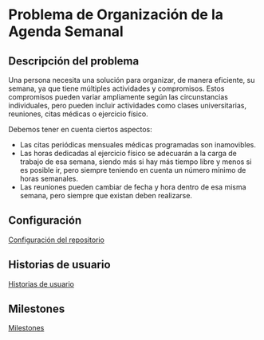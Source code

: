 # Problema de Organización de la Agenda Semanal

## Descripción del problema

Una persona necesita una solución para organizar, de manera eficiente, su semana, ya 
que tiene múltiples actividades y compromisos. Estos compromisos pueden 
variar ampliamente según las circunstancias individuales, pero pueden incluir 
actividades como clases universitarias, reuniones, citas médicas o ejercicio físico.

Debemos tener en cuenta ciertos aspectos:
- Las citas periódicas mensuales médicas programadas son inamovibles.
- Las horas dedicadas al ejercicio físico se adecuarán a la carga de 
trabajo de esa semana, siendo más si hay más tiempo libre y menos si es 
posible ir, pero siempre teniendo en cuenta un número mínimo de horas 
semanales.
- Las reuniones pueden cambiar de fecha y hora dentro de esa misma semana, 
pero siempre que existan deben realizarse.


## Configuración
[Configuración del repositorio](https://github.com/carlotiii30/organizacionSemanal/blob/Objetivo-0/configuracion.png)

## Historias de usuario
[Historias de usuario](./docs/historias_usuario.md)


## Milestones
[Milestones](./docs/milestones.md)
